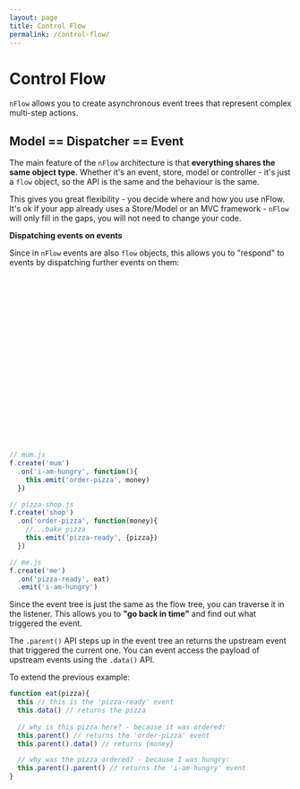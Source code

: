 ```yaml
---
layout: page
title: Control Flow
permalink: /control-flow/
---
```


# Control Flow

`nFlow` allows you to create asynchronous event trees that represent complex multi-step actions.

<figure class='is-full home1' style='min-width:500px;'></figure>
<script type="text/javascript">(function(){
  var f = initTree('.home1')
  var a,b,c,d,e,f
  a = f.emit('actionA')
  
  setTimeout(function(){ b = a.emit('actionB') }, 1000)
  setTimeout(function(){ c = a.emit('actionC') }, 1000)
  setTimeout(function(){ d = b.emit('actionD') }, 3000)
  setTimeout(function(){ e = c.emit('actionE') }, 2000)
  setTimeout(function(){ f = c.emit('actionF') }, 4000)
  
}())</script>


## Model == Dispatcher == Event
The main feature of the `nFlow` architecture is that __everything shares the same object type__. Whether it's an event, store, model or controller - it's just a `flow` object, so the API is the same and the behaviour is the same.

This gives you great flexibility - you decide where and how you use nFlow. It's ok if your app already uses a Store/Model or an MVC framework - `nFlow` will only fill in the gaps, you will not need to change your code.

__Dispatching events on events__

Since in `nFlow` events are also `flow` objects, this allows you to "respond" to events by dispatching further events on them:

<figure class='emit2' style='height:300px;min-width:300px;' ></figure>
<script type="text/javascript">(function(){
  var f = initTree('.emit2')
  var a = f.create('me')

  f.create('mum')
    .on('i-am-hungry', function(){
      var event = this
      setTimeout(function(){
        event.emit('order-pizza')
      },1500)
      })
  f.create('shop')
    .on('order-pizza', function(){
      var event = this
      setTimeout(function(){
        event.emit('pizza-ready', {})
      },1500)
      })
  a.emit('i-am-hungry')

}())</script>

```js
// mum.js
f.create('mum')
  .on('i-am-hungry', function(){
    this.emit('order-pizza', money)
  })

// pizza-shop.js  
f.create('shop')
  .on('order-pizza', function(money){
    //...bake pizza
    this.emit('pizza-ready', {pizza})
  })

// me.js
f.create('me')
  .on('pizza-ready', eat)
  .emit('i-am-hungry')
```

Since the event tree is just the same as the flow tree, you can traverse it in the listener. This allows you to __"go back in time"__ and find out what triggered the event. 

The `.parent()` API steps up in the event tree an returns the upstream event that triggered the current one. You can event access the payload of upstream events using the `.data()` API.

To extend the previous example:

```js
function eat(pizza){
  this // this is the 'pizza-ready' event
  this.data() // returns the pizza
  
  // why is this pizza here? - because it was ordered:
  this.parent() // returns the 'order-pizza' event
  this.parent().data() // returns {money}

  // why was the pizza ordered? - because I was hungry:
  this.parent().parent() // returns the 'i-am-hungry' event
}
```


